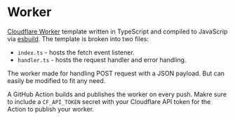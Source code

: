 # Worker

[Cloudflare Worker](https://developers.cloudflare.com/workers/) template written in TypeScript and compiled to JavaScrip via [esbuild](https://esbuild.github.io). The template is broken into two files:

- `index.ts` - hosts the fetch event listener.
- `handler.ts` - hosts the request handler and error handling.

The worker made for handling POST request with a JSON payload. But can easily be modified to fit any need.

A GitHub Action builds and publishes the worker on every push. Makre sure to include a `CF_API_TOKEN` secret with your Cloudflare API token for the Action to publish your worker.